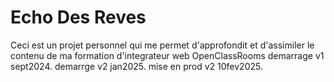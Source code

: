 # Echo Des Reves

Ceci est un projet personnel qui me permet d'approfondit et d'assimiler le contenu de ma formation d'integrateur web OpenClassRooms
demarrage v1 sept2024. 
demarrge v2 jan2025. 
mise en prod v2 10fev2025. 